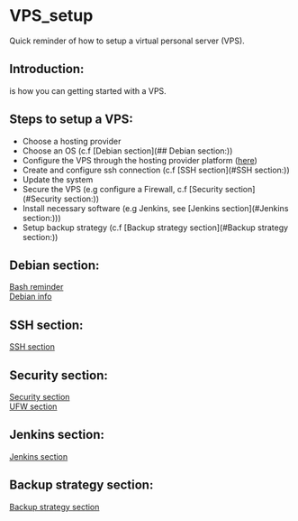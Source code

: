 # VPS_setup
Quick reminder of how to setup a virtual personal server (VPS).

## Introduction:
 is how you can getting started with a VPS.

## Steps to setup a VPS:
* Choose a hosting provider
* Choose an OS (c.f [Debian section](## Debian section:))
* Configure the VPS through the hosting provider platform ([here](https://help.ovhcloud.com/csm/fr-vps-getting-started?id=kb_article_view&sysparm_article=KB0047736))
* Create and configure ssh connection (c.f [SSH section](#SSH section:))
* Update the system
* Secure the VPS (e.g configure a Firewall, c.f [Security section](#Security section:))
* Install necessary software (e.g Jenkins, see [Jenkins section](#Jenkins section:)))
* Setup backup strategy (c.f [Backup strategy section](#Backup strategy section:))

## Debian section:
[Bash reminder](Bash_reminder.md)  
[Debian info](Debian_info.md)  

## SSH section:
[SSH section](SSH_section.md)

## Security section:
[Security section](Security_section.md)  
[UFW section](UFW_section.md)

## Jenkins section:
[Jenkins section](Jenkins_section.md)

## Backup strategy section:
[Backup strategy section](Backup_strategy_section.md)
